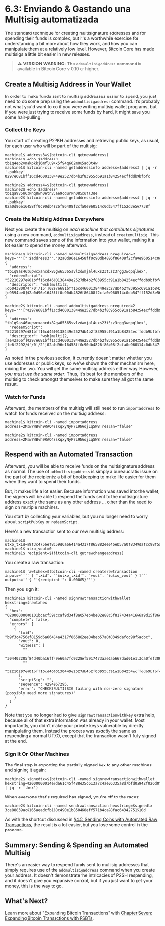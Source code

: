  # 6.3: Enviando & Gastando una Multisig automatizada

The standard technique for creating multisignature addresses and for spending their funds is complex, but it's a worthwhile exercise for understanding a bit more about how they work, and how you can manipulate them at a relatively low level. However, Bitcoin Core has made multisigs a little bit easier in new releases. 

> :warning: **VERSION WARNING:** The `addmultisigaddress` command is available in Bitcoin Core v 0.10 or higher.

## Create a Multisig Address in Your Wallet

In order to make funds sent to multisig addresses easier to spend, you just need to do some prep using the `addmultisigaddress` command. It's probably not what you'd want to do if you were writing multisig wallet programs, but if you were just trying to receive some funds by hand, it might save you some hair-pulling.

### Collect the Keys

You start off creating P2PKH addresses and retrieving public keys, as usual, for each user who will be part of the multisig:
```
machine1$ address3=$(bitcoin-cli getnewaddress)
machine1$ echo $address3
tb1q4ep2vmakpkkj6mflu94x5f94q662m0u5ad0t4w
machine1$ bitcoin-cli -named getaddressinfo address=$address3 | jq -r '.pubkey'
0297e681bff16cd4600138449e2527db4b2f83955c691a1b84254ecffddb9bfbfc

machine2$ address4=$(bitcoin-cli getnewaddress)
machine2$ echo $address4
tb1qa9v5h6zkhq8wh0etnv3ae9cdurkh085xufl3de
machine2$ bitcoin-cli -named getaddressinfo address=$address4 | jq -r '.pubkey'
02a0d96e16458ff0c90db4826f86408f2cfa0e960514c0db547ff152d3e567738f
```

### Create the Multisig Address Everywhere

Next you create the multisig on _each machine that contributes signatures_ using a new command, `addmultisigaddress`, instead of `createmultisig`. This new command saves some of the information into your wallet, making it a lot easier to spend the money afterward.
```
machine1$ bitcoin-cli -named addmultisigaddress nrequired=2 keys='''["'$address3'","02a0d96e16458ff0c90db4826f86408f2cfa0e960514c0db547ff152d3e567738f"]'''
{
  "address": "tb1q9as46kupwcxancdx82gw65365svlzdwmjal4uxs23t3zz3rgg3wqpqlhex",
  "redeemScript": "52210297e681bff16cd4600138449e2527db4b2f83955c691a1b84254ecffddb9bfbfc2102a0d96e16458ff0c90db4826f86408f2cfa0e960514c0db547ff152d3e567738f52ae",
  "descriptor": "wsh(multi(2,[d6043800/0'/0'/15']0297e681bff16cd4600138449e2527db4b2f83955c691a1b84254ecffddb9bfbfc,[e9594be8]02a0d96e16458ff0c90db4826f86408f2cfa0e960514c0db547ff152d3e567738f))#wxn4tdju"
}

machine2$ bitcoin-cli -named addmultisigaddress nrequired=2 keys='''["0297e681bff16cd4600138449e2527db4b2f83955c691a1b84254ecffddb9bfbfc","'$address4'"]'''
{
  "address": "tb1q9as46kupwcxancdx82gw65365svlzdwmjal4uxs23t3zz3rgg3wqpqlhex",
  "redeemScript": "52210297e681bff16cd4600138449e2527db4b2f83955c691a1b84254ecffddb9bfbfc2102a0d96e16458ff0c90db4826f86408f2cfa0e960514c0db547ff152d3e567738f52ae",
  "descriptor": "wsh(multi(2,[ae42a66f]0297e681bff16cd4600138449e2527db4b2f83955c691a1b84254ecffddb9bfbfc,[fe6f2292/0'/0'/2']02a0d96e16458ff0c90db4826f86408f2cfa0e960514c0db547ff152d3e567738f))#cc96c5n6"
}
```
As noted in the previous section, it currently doesn't matter whether you use addresses or public keys, so we've shown the other mechanism here, mixing the two. You will get the same multisig address either way. However, _you must use the same order_. Thus, it's best for the members of the multisig to check amongst themselves to make sure they all got the same result.

### Watch for Funds

Afterward, the members of the multisig will still need to run `importaddress` to watch for funds received on the multisig address:
```
machine1$ bitcoin-cli -named importaddress address=2Mzw7WBvh9RAQ4ssKqxyNyP7L9NAojLqSW8 rescan="false"

machine2$ bitcoin-cli -named importaddress address=2Mzw7WBvh9RAQ4ssKqxyNyP7L9NAojLqSW8 rescan="false"
```

## Respend with an Automated Transaction

Afterward, you will be able to receive funds on the multisignature address as normal. The use of `addmultisigaddress` is simply a bureaucratic issue on the part of the recipients: a bit of bookkeeping to make life easier for them when they want to spend their funds.

But, it makes life a lot easier. Because information was saved into the wallet, the signers will be able to respend the funds sent to the multisignature address exactly the same as any other address ... other than the need to sign on multiple machines.

You start by collecting your variables, but you no longer need to worry about `scriptPubKey` or `redeemScript`.

Here's a new transaction sent to our new multisig address:
```
machine1$ utxo_txid=b9f3c4756ef8159d6a66414a4317f865882ee04beb57a0f8349dafcc98f5acbc
machine1$ utxo_vout=0
machine1$ recipient=$(bitcoin-cli getrawchangeaddress)
```
You create a raw transaction:
```
machine1$ rawtxhex=$(bitcoin-cli -named createrawtransaction inputs='''[ { "txid": "'$utxo_txid'", "vout": '$utxo_vout' } ]''' outputs='''{ "'$recipient'": 0.00005}''')
```
Then you sign it:
```
machine1$ bitcoin-cli -named signrawtransactionwithwallet hexstring=$rawtxhex
{
  "hex": "02000000000101bcacf598ccaf9d34f8a057eb4be02e8865f817434a41666a9d15f86e75c4f3b90000000000ffffffff0188130000000000001600144f93c831ec739166ea425984170f4dc6bac75829040047304402205f84d40ba16ff49e60a7fc9228ef5917473aae1ab667dad01e113ca0fef3008b02201a50da2c65f38798aea94bcbd5bbf065bc1e38de44bacee69d525dcddcc11bba01004752210297e681bff16cd4600138449e2527db4b2f83955c691a1b84254ecffddb9bfbfc2102a0d96e16458ff0c90db4826f86408f2cfa0e960514c0db547ff152d3e567738f52ae00000000",
  "complete": false,
  "errors": [
    {
      "txid": "b9f3c4756ef8159d6a66414a4317f865882ee04beb57a0f8349dafcc98f5acbc",
      "vout": 0,
      "witness": [
        "",
        "304402205f84d40ba16ff49e60a7fc9228ef5917473aae1ab667dad01e113ca0fef3008b02201a50da2c65f38798aea94bcbd5bbf065bc1e38de44bacee69d525dcddcc11bba01",
        "",
        "52210297e681bff16cd4600138449e2527db4b2f83955c691a1b84254ecffddb9bfbfc2102a0d96e16458ff0c90db4826f86408f2cfa0e960514c0db547ff152d3e567738f52ae"
      ],
      "scriptSig": "",
      "sequence": 4294967295,
      "error": "CHECK(MULTI)SIG failing with non-zero signature (possibly need more signatures)"
    }
  ]
}

```
Note that you no longer had to give `signrawtransactionwithkey` extra help, because all of that extra information was already in your wallet. Most importantly, you didn't make your private keys vulnerable by directly manipulating them. Instead the process was _exactly_ the same as respending a normal UTXO, except that the transaction wasn't fully signed at the end.

### Sign It On Other Machines

The final step is exporting the partially signed `hex` to any other machines and signing it again:
```
machine2$ signedtx=$(bitcoin-cli -named signrawtransactionwithwallet hexstring=02000000014ecda61c45f488e35c613a7c4ae26335a8d7bfd0a942f026d0fb1050e744a67d000000009100473044022025decef887fe2e3eb1c4b3edaa155e5755102d1570716f1467bb0b518b777ddf022017e97f8853af8acab4853ccf502213b7ff4cc3bd9502941369905371545de28d0147522102e7356952f4bb1daf475c04b95a2f7e0d9a12cf5b5c48a25b2303783d91849ba421030186d2b55de166389aefe209f508ce1fbd79966d9ac417adef74b7c1b5e0777652aeffffffff0130e1be07000000001976a9148dfbf103e48df7d1993448aa387dc31a2ebd522d88ac00000000 | jq -r '.hex')
```
When everyone that's required has signed, you're off to the races:
```
machine2$ bitcoin-cli -named sendrawtransaction hexstring=$signedtx
3ce88839ac6165aeadcfb188c490e1b850468eff571b4ca78fac64342751510d
```
As with the shortcut discussed in [§4.5: Sending Coins with Automated Raw Transactions](04_5_Sending_Coins_with_Automated_Raw_Transactions.md), the result is a lot easier, but you lose some control in the process.

## Summary: Sending & Spending an Automated Multisig

There's an easier way to respend funds sent to multisig addresses that simply requires use of the `addmultisigaddress` command when you create your address. It doesn't demonstrate the intricacies of P2SH respending, and it doesn't give you expansive control, but if you just want to get your money, this is the way to go.

## What's Next?

Learn more about "Expanding Bitcoin Transactions" with [Chapter Seven: Expanding Bitcoin Transactions with PSBTs](07_0_Expanding_Bitcoin_Transactions_PSBTs.md).
